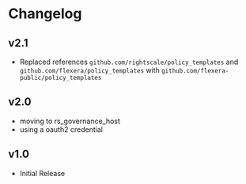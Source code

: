 # Changelog

## v2.1

- Replaced references `github.com/rightscale/policy_templates` and `github.com/flexera/policy_templates` with `github.com/flexera-public/policy_templates`

## v2.0

- moving to rs_governance_host
- using a oauth2 credential

## v1.0

- Initial Release
